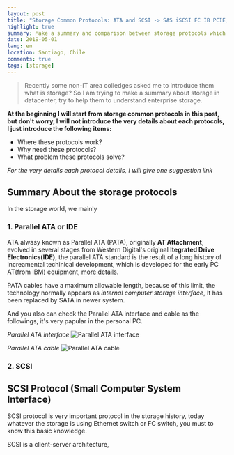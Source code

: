 ```yaml
---
layout: post
title: "Storage Common Protocols: ATA and SCSI -> SAS iSCSI FC IB PCIE, etc."
highlight: true
summary: Make a summary and comparison between storage protocols which include ATA, SCSI, PCI-E
date: 2019-05-01
lang: en
location: Santiago, Chile
comments: true
tags: [storage]
---
```


> Recently some non-IT area colledges asked me to introduce them what is storage? So I am trying to make a summary about storage in datacenter, try to help them to understand enterprise storage. 

**At the beginning I will start from storage common protocols in this post, but don't worry, I will not introduce the very details about each protocols, I just introduce the following items:**

* Where these protocols work?
* Why need these protocols?
* What problem these protocols solve?

_For the very details each protocol details, I will give one suggestion link_

## Summary About the storage protocols ##
In the storage world, we mainly 

### 1. Parallel ATA or IDE ###
ATA alwasy known as Parallel ATA (PATA), originally **AT Attachment**, evolved in several stages from Western Digital's original **Itegrated Drive Electronics(IDE)**, the parallel ATA standard is the result of a long history of increamental techinical development, which is developed for the early PC AT(from IBM) equipment, [more details](https://en.wikipedia.org/wiki/IBM_Personal_Computer/AT). 

PATA cables have a maximum allowable length, because of this limit, the technology normally appears as _internal computer storage interface_, It has been replaced by SATA in newer system. 

And you also can check the Parallel ATA interface and cable as the followings, it's very papular in the personal PC.

_Parallel ATA interface_
<img src="{{ site.baseurl }}/img/posts/20190501_PATA_Interface.jpg" alt="Parallel ATA interface" />

_Parallel ATA cable_
<img src="{{ site.baseurl }}/img/posts/20190501_PATA_Cable.jpg" alt="Parallel ATA cable" />

### 2. SCSI ###


## SCSI Protocol (Small Computer System Interface)
SCSI protocol is very important protocol in the storage history, today whatever the storage is using Ethernet switch or FC switch, you must to know this basic knowledge.

SCSI is a client-server architecture, 

